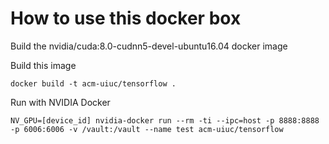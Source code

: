 # How to use this docker box

Build the nvidia/cuda:8.0-cudnn5-devel-ubuntu16.04 docker image 

Build this image 
```
docker build -t acm-uiuc/tensorflow .
```

Run with NVIDIA Docker 
```
NV_GPU=[device_id] nvidia-docker run --rm -ti --ipc=host -p 8888:8888 -p 6006:6006 -v /vault:/vault --name test acm-uiuc/tensorflow
```
